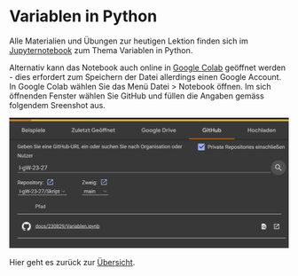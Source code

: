 # Variablen in Python

Alle Materialien und Übungen zur heutigen Lektion finden sich im
[Jupyternotebook](Variablen.ipynb)
zum Thema Variablen in Python.

Alternativ kann das Notebook auch online in
[Google Colab](https://colab.research.google.com/notebooks/intro.ipynb)
geöffnet werden - dies erfordert zum Speichern der Datei allerdings
einen Google Account. In
Google Colab wählen Sie das Menü Datei > Notebook öffnen. Im sich
öffnenden Fenster wählen Sie GitHub und füllen die Angaben gemäss
folgendem Sreenshot aus.

![Google Colab](../images/colab_auswahl.png)

Hier geht es zurück zur [Übersicht](../index.md).

